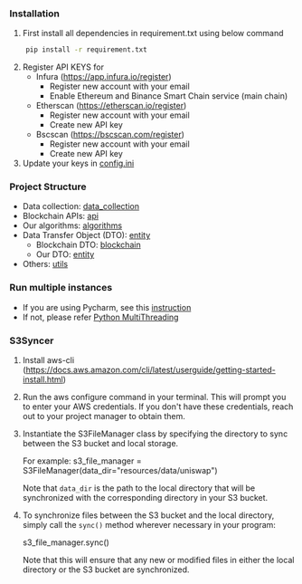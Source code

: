 ### Installation
1. First install all dependencies in requirement.txt using below command
```bash
    pip install -r requirement.txt
```
2. Register API KEYS for 
   * Infura (https://app.infura.io/register)
     * Register new account with your email
     * Enable Ethereum and Binance Smart Chain service (main chain)
   * Etherscan (https://etherscan.io/register)
     * Register new account with your email
     * Create new API key
   * Bscscan (https://bscscan.com/register)
     * Register new account with your email
     * Create new API key
3. Update your keys in [config.ini](resources/config.ini)

### Project Structure
* Data collection: [data_collection](main/data_collection)
* Blockchain APIs: [api](main/api)
* Our algorithms: [algorithms](main/algorithms)
* Data Transfer Object (DTO):  [entity](main/entity)
  * Blockchain DTO: [blockchain](main/entity/blockchain)
  * Our DTO: [entity](main/entity)
* Others: [utils](main/utils)

### Run multiple instances
 * If you are using Pycharm, see this [instruction](https://www.jetbrains.com/help/pycharm/run-debug-multiple.html)
 * If not, please refer [Python MultiThreading](https://www.geeksforgeeks.org/multithreading-python-set-1/)

### S3Syncer
1. Install aws-cli (https://docs.aws.amazon.com/cli/latest/userguide/getting-started-install.html) 
    
2. Run the aws configure command in your terminal. This will prompt you to enter your AWS credentials. If you 
don't have these credentials, reach out to your project manager to obtain them.  
    
3. Instantiate the S3FileManager class by specifying the directory to sync between the S3 bucket and local storage.
       
   For example: s3_file_manager = S3FileManager(data_dir="resources/data/uniswap")

   Note that `data_dir` is the path to the local directory that will be synchronized with the corresponding 
   directory in your S3 bucket.

4. To synchronize files between the S3 bucket and the local directory, simply call the `sync()` method wherever
   necessary in your program:

   s3_file_manager.sync()

   Note that this will ensure that any new or modified files in either the local directory or the S3 bucket are 
   synchronized.